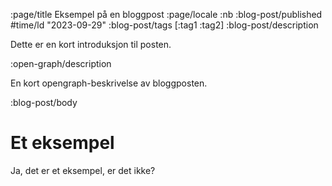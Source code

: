 :page/title Eksempel på en bloggpost
:page/locale :nb
:blog-post/published #time/ld "2023-09-29"
:blog-post/tags [:tag1 :tag2]
:blog-post/description

Dette er en kort introduksjon til posten.

:open-graph/description

En kort opengraph-beskrivelse av bloggposten.

:blog-post/body

# Et eksempel

Ja, det er et eksempel, er det ikke?
